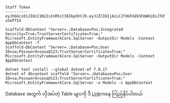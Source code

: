 ```
Staff Token
----------
eyJhbGciOiJIUzI1NiIsInR5cCI6IkpXVCJ9.eyJJZCI6IjAiLCJTdGFmZk5hbWUiOiJTdSBTdSIsIlN0YWZmQ29kZSI6IlUwMDAwMSIsIlRva2VuRXhwaXJlZCI6IjIwMjQtMDQtMjJUMTY6MzY6NDMuNjE1MTc1NFoiLCJuYmYiOjE3MTM4MDI5MDMsImV4cCI6MTcxMzgwMzgwMywiaWF0IjoxNzEzODAyOTAzfQ.IA6JMyYx1yaM2K9ch38sS1Fr2eukLKjOOhh-u5oPTI4
```
```
Scaffold-DbContext "Server=.;Database=Pos;Integrated Security=True;TrustServerCertificate=True;" Microsoft.EntityFrameworkCore.SqlServer -OutputDir Models -Context AppDbContext -f
Scaffold-DbContext "Server=.;Database=Pos;User ID=sa;Password=sasa@123;TrustServerCertificate=True;" Microsoft.EntityFrameworkCore.SqlServer -OutputDir Models -Context AppDbContext

dotnet tool install --global dotnet-ef 7.0.17
dotnet ef dbcontext scaffold "Server=.;Database=Pos;User ID=sa;Password=sasa@123;TrustServerCertificate=True;" Microsoft.EntityFrameworkCore.SqlServer -o Models -c AppDbContext

```
Database အတွက် လိုအပ်တဲ့ Table များကို ဒီ [Link](https://github.com/sannlynnhtun-coding/pos_backend_csharp/blob/main/pos_db_script.sql)ကနေ ကြည့်နိုင်ပါတယ်
